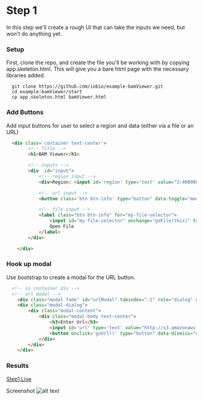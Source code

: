 # Step 1

In this step we'll create a rough UI that can take the inputs we need, but won't do anything yet.

### Setup
First, clone the repo, and create the file you'll be working with by copying app.skeleton.html. This will give you a bare html page with the necessary libraries added.

```
  git clone https://github.com/iobio/example-bamViewer.git
  cd example-bamViewer/start
  cp app.skeleton.html bamViewer.html
```

### Add Buttons
Add input buttons for user to select a region and data (either via a file or an URL)

``` html
  <div class='container text-center'>
		<!-- Title -->
		<h1>BAM Viewer</h1>

		<!-- inputs -->
		<div  id="input">
			<!-- region input -->
			<div>Region: <input id='region' type='text' value="2:4000000-4001000" ></input></div>

			<!-- url input -->
			<button class='btn btn-info' type="button" data-toggle="modal" data-target="#urlModal">Open Url</button>

			<!-- file input -->
			<label class="btn btn-info" for="my-file-selector">
			    <input id="my-file-selector" onchange="goFile(this)" type="file" style="display:none;" multiple>
			    Open File
			</label>
		</div>

	</div>
```

### Hook up modal
Use bootstrap to create a modal for the URL button.

```html
  <!-- in container div -->
  <!-- url modal -->
	<div class="modal fade" id="urlModal" tabindex="-1" role="dialog" aria-labelledby="urlModal" aria-hidden="true">
    <div class="modal-dialog">
        <div class="modal-content">
            <div class="modal-body text-center">
                <h3>Enter Url</h3>
                <input id='url' type='text' value="http://s3.amazonaws.com/iobio/NA12878/NA12878.autsome.bam"></input>
                <button onclick='goUrl()' type="button" data-dismiss="modal" class="btn btn-primary">Go</button>
            </div>
    	</div>
  	</div>
```

### Results
[Step1 Live](http://iobio.github.io/example-bamViewer/step1/app.step1.html)

Screenshot
![alt text](https://raw.githubusercontent.com/iobio/example-bamViewer/master/assets/img/step1.png)
